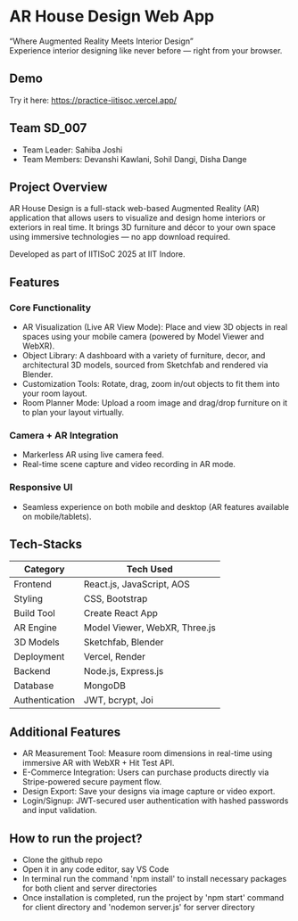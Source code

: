 
# AR House Design Web App

“Where Augmented Reality Meets Interior Design”  
Experience interior designing like never before — right from your browser.

## Demo 

Try it here: https://practice-iitisoc.vercel.app/


## Team SD_007

* Team Leader: Sahiba Joshi
* Team Members: Devanshi Kawlani, Sohil Dangi, Disha Dange

## Project Overview

AR House Design is a full-stack web-based Augmented Reality (AR) application that allows users to visualize and design home interiors or exteriors in real time. It brings 3D furniture and décor to your own space using immersive technologies — no app download required.

Developed as part of IITISoC 2025 at IIT Indore.

## Features 
### Core Functionality

* AR Visualization (Live AR View Mode): Place and view 3D objects in real spaces using your mobile camera (powered by Model Viewer and WebXR).
* Object Library: A dashboard with a variety of furniture, decor, and architectural 3D models, sourced from Sketchfab and rendered via Blender.
* Customization Tools: Rotate, drag, zoom in/out objects to fit them into your room layout.
* Room Planner Mode: Upload a room image and drag/drop furniture on it to plan your layout virtually.

### Camera + AR Integration
* Markerless AR using live camera feed.
* Real-time scene capture and video recording in AR mode.

### Responsive UI
* Seamless experience on both mobile and desktop (AR features available on mobile/tablets).

## Tech-Stacks

| Category         | Tech Used                     |
|------------------|-------------------------------|
| Frontend         | React.js, JavaScript, AOS     |
| Styling          | CSS, Bootstrap                |
| Build Tool       | Create React App              |
| AR Engine        | Model Viewer, WebXR, Three.js |
| 3D Models        | Sketchfab, Blender            |
| Deployment       | Vercel, Render                |
| Backend          | Node.js, Express.js           |
| Database         | MongoDB                       |
| Authentication   | JWT, bcrypt, Joi              |

## Additional Features

* AR Measurement Tool: Measure room dimensions in real-time using immersive AR with WebXR + Hit Test API.
* E-Commerce Integration: Users can purchase products directly via Stripe-powered secure payment flow.
* Design Export: Save your designs via image capture or video export.
* Login/Signup: JWT-secured user authentication with hashed passwords and input validation.

## How to run the project?

* Clone the github repo
* Open it in any code editor, say VS Code
* In terminal run the command 'npm install' to install necessary packages for both client and server directories
* Once installation is completed, run the project by 'npm start' command for client directory and 'nodemon server.js' for server directory

